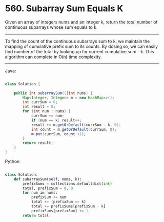 # 560. Subarray Sum Equals K

Given an array of integers nums and an integer k, return the total number of
continuous subarrays whose sum equals to k.

---

To find the count of the continuous subarrays sum to k, we maintain the mapping
of cumulative prefix sum to its counts. By dosing so, we can easily find number
of the total by looking up for current cumulative sum - k. This algorithm can
complete in O(n) time complexity.

---

Java:

```java

class Solution {
    
    public int subarraySum([]int nums) {
        Map<Integer, Integer> m = new HashMap<>();
        int currSum = 0;
        int result = 0;
        for (int num : nums) {
            currSum += num;
            if (num == k) result++;
            result += m.getOrDefault(currSum - k, 0);
            int count = m.getOrDefault(currSum, 0);
            m.put(currSum, count +1);
        }
        return result;
    }
}

```

Python:

```python

class Solution:
    def subarraySum(self, nums, k):
        prefixSums = collections.defaultdict(int)
        total, prefixSum = 0, 0
        for num in nums:
            prefixSum += num
            total += (prefixSum == k)
            total += prefixSums[prefixSum - k]
            prefixSums[prefixSum] += 1
        return total
```
